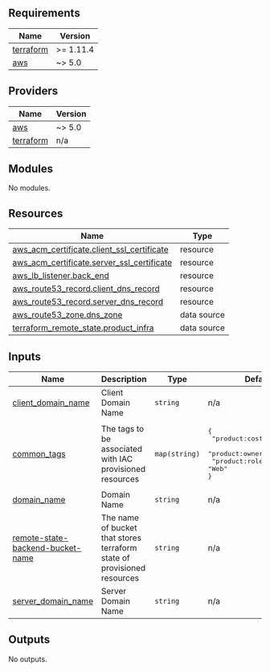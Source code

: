 ## Requirements

| Name | Version |
|------|---------|
| <a name="requirement_terraform"></a> [terraform](#requirement\_terraform) | >= 1.11.4 |
| <a name="requirement_aws"></a> [aws](#requirement\_aws) | ~> 5.0 |

## Providers

| Name | Version |
|------|---------|
| <a name="provider_aws"></a> [aws](#provider\_aws) | ~> 5.0 |
| <a name="provider_terraform"></a> [terraform](#provider\_terraform) | n/a |

## Modules

No modules.

## Resources

| Name | Type |
|------|------|
| [aws_acm_certificate.client_ssl_certificate](https://registry.terraform.io/providers/hashicorp/aws/latest/docs/resources/acm_certificate) | resource |
| [aws_acm_certificate.server_ssl_certificate](https://registry.terraform.io/providers/hashicorp/aws/latest/docs/resources/acm_certificate) | resource |
| [aws_lb_listener.back_end](https://registry.terraform.io/providers/hashicorp/aws/latest/docs/resources/lb_listener) | resource |
| [aws_route53_record.client_dns_record](https://registry.terraform.io/providers/hashicorp/aws/latest/docs/resources/route53_record) | resource |
| [aws_route53_record.server_dns_record](https://registry.terraform.io/providers/hashicorp/aws/latest/docs/resources/route53_record) | resource |
| [aws_route53_zone.dns_zone](https://registry.terraform.io/providers/hashicorp/aws/latest/docs/data-sources/route53_zone) | data source |
| [terraform_remote_state.product_infra](https://registry.terraform.io/providers/hashicorp/terraform/latest/docs/data-sources/remote_state) | data source |

## Inputs

| Name | Description | Type | Default | Required |
|------|-------------|------|---------|:--------:|
| <a name="input_client_domain_name"></a> [client\_domain\_name](#input\_client\_domain\_name) | Client Domain Name | `string` | n/a | yes |
| <a name="input_common_tags"></a> [common\_tags](#input\_common\_tags) | The tags to be associated with IAC provisioned resources | `map(string)` | <pre>{<br/>  "product:costCenter": "<Product-Name>",<br/>  "product:owner": "<Product-Name>",<br/>  "product:role": "Web"<br/>}</pre> | no |
| <a name="input_domain_name"></a> [domain\_name](#input\_domain\_name) | Domain Name | `string` | n/a | yes |
| <a name="input_remote-state-backend-bucket-name"></a> [remote-state-backend-bucket-name](#input\_remote-state-backend-bucket-name) | The name of bucket that stores terraform state of provisioned resources | `string` | n/a | yes |
| <a name="input_server_domain_name"></a> [server\_domain\_name](#input\_server\_domain\_name) | Server Domain Name | `string` | n/a | yes |

## Outputs

No outputs.
